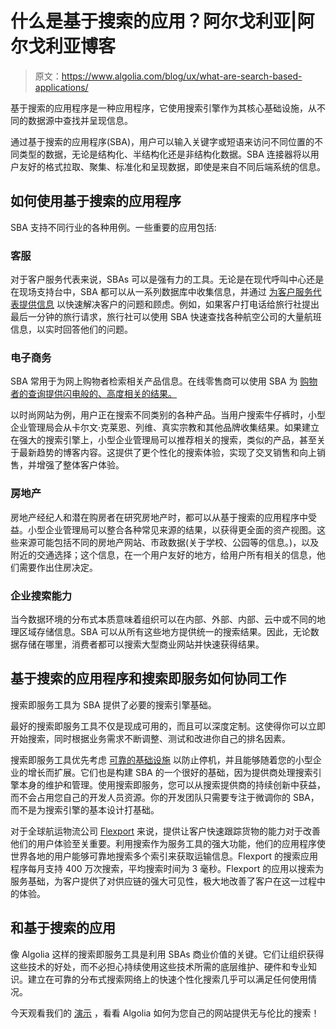 # 什么是基于搜索的应用？阿尔戈利亚|阿尔戈利亚博客

> 原文：<https://www.algolia.com/blog/ux/what-are-search-based-applications/>

基于搜索的应用程序是一种应用程序，它使用搜索引擎作为其核心基础设施，从不同的数据源中查找并呈现信息。

通过基于搜索的应用程序(SBA)，用户可以输入关键字或短语来访问不同位置的不同类型的数据，无论是结构化、半结构化还是非结构化数据。SBA 连接器将以用户友好的格式拉取、聚集、标准化和呈现数据，即使是来自不同后端系统的信息。

## [](#how-search-based-applications-are-used)如何使用基于搜索的应用程序

SBA 支持不同行业的各种用例。一些重要的应用包括:

### [](#customer-service)客服

对于客户服务代表来说，SBAs 可以是强有力的工具。无论是在现代呼叫中心还是在现场支持台中，SBA 都可以从一系列数据库中收集信息，并通过 [为客户服务代表提供信息](https://www.zendesk.com/blog/seo-customer-service-benefits-aligning-efforts/) 以快速解决客户的问题和顾虑。例如，如果客户打电话给旅行社提出最后一分钟的旅行请求，旅行社可以使用 SBA 快速查找各种航空公司的大量航班信息，以实时回答他们的问题。

### [](#e-commerce)电子商务

SBA 常用于为网上购物者检索相关产品信息。在线零售商可以使用 SBA 为 [购物者的查询提供闪电般的、高度相关的结果。](https://blog.algolia.com/advanced-search-experience-for-e-commerce/)

以时尚网站为例，用户正在搜索不同类别的各种产品。当用户搜索牛仔裤时，小型企业管理局会从卡尔文·克莱恩、列维、真实宗教和其他品牌收集结果。如果建立在强大的搜索引擎上，小型企业管理局可以推荐相关的搜索，类似的产品，甚至关于最新趋势的博客内容。这提供了更个性化的搜索体验，实现了交叉销售和向上销售，并增强了整体客户体验。

### [](#real-estate)房地产

房地产经纪人和潜在购房者在研究房地产时，都可以从基于搜索的应用程序中受益。小型企业管理局可以整合各种常见来源的结果，以获得更全面的资产视图。这些来源可能包括不同的房地产网站、市政数据(关于学校、公园等的信息。)，以及附近的交通选择；这个信息，在一个用户友好的地方，给用户所有相关的信息，他们需要作出住房决定。

### [](#enterprise-search-capabilities)企业搜索能力

当今数据环境的分布式本质意味着组织可以在内部、外部、内部、云中或不同的地理区域存储信息。SBA 可以从所有这些地方提供统一的搜索结果。因此，无论数据存储在哪里，消费者都可以搜索大型商业网站并快速获得结果。

## [](#how-search-based-applications-and-search-as-a-service-work-together)基于搜索的应用程序和搜索即服务如何协同工作

搜索即服务工具为 SBA 提供了必要的搜索引擎基础。

最好的搜索即服务工具不仅是现成可用的，而且可以深度定制。这使得你可以立即开始搜索，同时根据业务需求不断调整、测试和改进你自己的排名因素。

搜索即服务工具优先考虑 [可靠的基础设施](https://blog.algolia.com/testing-failure-99-999-reliability-world/) 以防止停机，并且能够随着您的小型企业的增长而扩展。它们也是构建 SBA 的一个很好的基础，因为提供商处理搜索引擎本身的维护和管理。使用搜索即服务，您可以从搜索提供商的持续创新中获益，而不会占用您自己的开发人员资源。你的开发团队只需要专注于微调你的 SBA，而不是为搜索引擎的基本设计打基础。

对于全球航运物流公司 [Flexport](https://goto.algolia.com/flexport) 来说，提供让客户快速跟踪货物的能力对于改善他们的用户体验至关重要。利用搜索作为服务工具的强大功能，他们的应用程序使世界各地的用户能够可靠地搜索多个索引来获取运输信息。Flexport 的搜索应用程序每月支持 400 万次搜索，平均搜索时间为 3 毫秒。Flexport 的应用以搜索为服务基础，为客户提供了对供应链的强大可见性，极大地改善了客户在这一过程中的体验。

## [](#algolia-and-search-based-applications)和基于搜索的应用

像 Algolia 这样的搜索即服务工具是利用 SBAs 商业价值的关键。它们让组织获得这些技术的好处，而不必担心持续使用这些技术所需的底层维护、硬件和专业知识。建立在可靠的分布式搜索网络上的快速个性化搜索几乎可以满足任何使用情况。

今天观看我们的 [演示](https://go.algolia.com/deep-dive-demo-nav) ，看看 Algolia 如何为您自己的网站提供无与伦比的搜索！